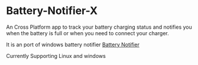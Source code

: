 

# Battery-Notifier-X
An Cross Platform app to track your battery charging status and notifies you when the battery is full or when you need to connect your charger.

It is an port of windows battery notifier [Battery Notifier](https://github.com/Sandip124/BatteryNotifier)

Currently Supporting  Linux and windows 
